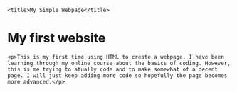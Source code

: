 <!DOCTYPE html>
<html lang="en">
<head>
    <meta charset="UTF-8">
    <meta name="viewport" content="width=device-width, initial-scale=1.0">
    <meta http-equiv="X-UA-Compatible" content="ie=edge">
    
    <title>My Simple Webpage</title>
    
</head>

<body>
    <h1>My first website</h1>
    
    <p>This is my first time using HTML to create a webpage. I have been learning through my online course about the basics of coding. However, this is me trying to atually code and to make somewhat of a decent page. I will just keep adding more code so hopefully the page becomes more advanced.</p>
</body>
</html>
